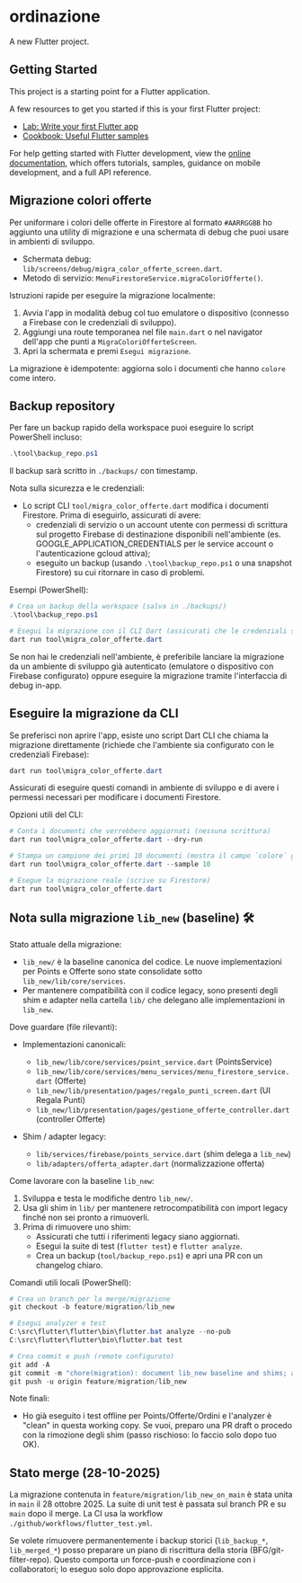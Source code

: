 # ordinazione

A new Flutter project.

## Getting Started

This project is a starting point for a Flutter application.

A few resources to get you started if this is your first Flutter project:

- [Lab: Write your first Flutter app](https://docs.flutter.dev/get-started/codelab)
- [Cookbook: Useful Flutter samples](https://docs.flutter.dev/cookbook)

For help getting started with Flutter development, view the
[online documentation](https://docs.flutter.dev/), which offers tutorials,
samples, guidance on mobile development, and a full API reference.

## Migrazione colori offerte

Per uniformare i colori delle offerte in Firestore al formato `#AARRGGBB` ho aggiunto
una utility di migrazione e una schermata di debug che puoi usare in ambienti di
sviluppo.

- Schermata debug: `lib/screens/debug/migra_color_offerte_screen.dart`.
- Metodo di servizio: `MenuFirestoreService.migraColoriOfferte()`.

Istruzioni rapide per eseguire la migrazione localmente:

1. Avvia l'app in modalità debug col tuo emulatore o dispositivo (connesso a Firebase con le credenziali di sviluppo).
2. Aggiungi una route temporanea nel file `main.dart` o nel navigator dell'app che punti a `MigraColoriOfferteScreen`.
3. Apri la schermata e premi `Esegui migrazione`.

La migrazione è idempotente: aggiorna solo i documenti che hanno `colore` come intero.

## Backup repository

Per fare un backup rapido della workspace puoi eseguire lo script PowerShell incluso:

```powershell
.\tool\backup_repo.ps1
```

Il backup sarà scritto in `./backups/` con timestamp.

Nota sulla sicurezza e le credenziali:

- Lo script CLI `tool/migra_color_offerte.dart` modifica i documenti Firestore. Prima di eseguirlo, assicurati di avere:
	- credenziali di servizio o un account utente con permessi di scrittura sul progetto Firebase di destinazione disponibili nell'ambiente (es. GOOGLE_APPLICATION_CREDENTIALS per le service account o l'autenticazione gcloud attiva);
	- eseguito un backup (usando `.\tool\backup_repo.ps1` o una snapshot Firestore) su cui ritornare in caso di problemi.

Esempi (PowerShell):

```powershell
# Crea un backup della workspace (salva in ./backups/)
.\tool\backup_repo.ps1

# Esegui la migrazione con il CLI Dart (assicurati che le credenziali siano disponibili)
dart run tool\migra_color_offerte.dart
```

Se non hai le credenziali nell'ambiente, è preferibile lanciare la migrazione da un ambiente di sviluppo già autenticato (emulatore o dispositivo con Firebase configurato) oppure eseguire la migrazione tramite l'interfaccia di debug in-app.

## Eseguire la migrazione da CLI

Se preferisci non aprire l'app, esiste uno script Dart CLI che chiama la migrazione
direttamente (richiede che l'ambiente sia configurato con le credenziali Firebase):

```powershell
dart run tool\migra_color_offerte.dart
```

Assicurati di eseguire questi comandi in ambiente di sviluppo e di avere i permessi
necessari per modificare i documenti Firestore.

Opzioni utili del CLI:

```powershell
# Conta i documenti che verrebbero aggiornati (nessuna scrittura)
dart run tool\migra_color_offerte.dart --dry-run

# Stampa un campione dei primi 10 documenti (mostra il campo `colore` grezzo)
dart run tool\migra_color_offerte.dart --sample 10

# Esegue la migrazione reale (scrive su Firestore)
dart run tool\migra_color_offerte.dart
```

## Nota sulla migrazione `lib_new` (baseline) 🛠️

Stato attuale della migrazione:

- `lib_new/` è la baseline canonica del codice. Le nuove implementazioni per
	Points e Offerte sono state consolidate sotto `lib_new/lib/core/services`.
- Per mantenere compatibilità con il codice legacy, sono presenti degli shim e
	adapter nella cartella `lib/` che delegano alle implementazioni in `lib_new`.

Dove guardare (file rilevanti):

- Implementazioni canonicali:
	- `lib_new/lib/core/services/point_service.dart` (PointsService)
	- `lib_new/lib/core/services/menu_services/menu_firestore_service.dart` (Offerte)
	- `lib_new/lib/presentation/pages/regalo_punti_screen.dart` (UI Regala Punti)
	- `lib_new/lib/presentation/pages/gestione_offerte_controller.dart` (controller Offerte)

- Shim / adapter legacy:
	- `lib/services/firebase/points_service.dart` (shim delega a `lib_new`)
	- `lib/adapters/offerta_adapter.dart` (normalizzazione offerta)

Come lavorare con la baseline `lib_new`:

1. Sviluppa e testa le modifiche dentro `lib_new/`.
2. Usa gli shim in `lib/` per mantenere retrocompatibilità con import legacy
	 finché non sei pronto a rimuoverli.
3. Prima di rimuovere uno shim:
	 - Assicurati che tutti i riferimenti legacy siano aggiornati.
	 - Esegui la suite di test (`flutter test`) e `flutter analyze`.
	 - Crea un backup (`tool/backup_repo.ps1`) e apri una PR con un changelog chiaro.

Comandi utili locali (PowerShell):

```powershell
# Crea un branch per la merge/migrazione
git checkout -b feature/migration/lib_new

# Esegui analyzer e test
C:\src\flutter\flutter\bin\flutter.bat analyze --no-pub
C:\src\flutter\flutter\bin\flutter.bat test

# Crea commit e push (remote configurato)
git add -A
git commit -m "chore(migration): document lib_new baseline and shims; add migration notes"
git push -u origin feature/migration/lib_new
```

Note finali:

- Ho già eseguito i test offline per Points/Offerte/Ordini e l'analyzer è "clean"
	in questa working copy. Se vuoi, preparo una PR draft o procedo con la rimozione
	degli shim (passo rischioso: lo faccio solo dopo tuo OK).


## Stato merge (28-10-2025)

La migrazione contenuta in `feature/migration/lib_new_on_main` è stata unita
in `main` il 28 ottobre 2025. La suite di unit test è passata sul branch PR e
su `main` dopo il merge. La CI usa la workflow `./github/workflows/flutter_test.yml`.

Se volete rimuovere permanentemente i backup storici (`lib_backup_*`, `lib_merged_*`)
posso preparare un piano di riscrittura della storia (BFG/git-filter-repo). Questo
comporta un force-push e coordinazione con i collaboratori; lo eseguo solo dopo
approvazione esplicita.



